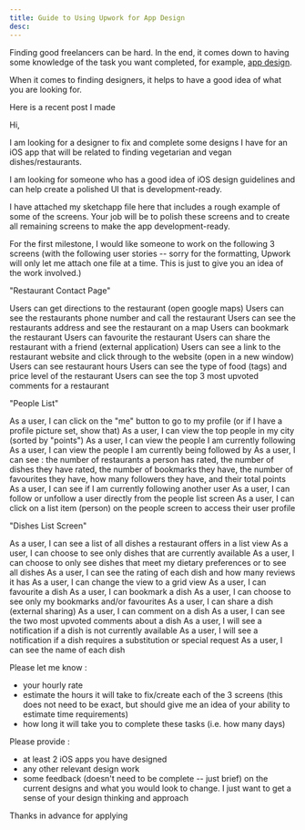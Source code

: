 ```yaml
---
title: Guide to Using Upwork for App Design
desc: 
---   
```

  

Finding good freelancers can be hard. In the end, it comes down to having some knowledge of the task you want completed, for example, [app design](http://www.sobbuh.com/posts/appdesignbasics.html).  
  
When it comes to finding designers, it helps to have a good idea of what you are looking for.  
  
Here is a recent post I made  
  
Hi,  
  
I am looking for a designer to fix and complete some designs I have for an iOS app that will be related to finding vegetarian and vegan dishes/restaurants. 

I am looking for someone who has a good idea of iOS design guidelines and can help create a polished UI that is development-ready. 

I have attached my sketchapp file here that includes a rough example of some of the screens.  Your job will be to polish these screens and to create all remaining screens to make the app development-ready. 

For the first milestone, I would like someone to work on the following 3 screens (with the following user stories -- sorry for the formatting, Upwork will only let me attach one file at a time. This is just to give you an idea of the work involved.)

"Restaurant Contact Page"

Users can get directions to the restaurant (open google maps)
Users can see the restaurants phone number and call the restaurant
Users can see the restaurants address and see the restaurant on a map
Users can bookmark the restaurant
Users can favourite the restaurant
Users can share the restaurant with a friend (external application)
Users can see a link to the restaurant website and click through to the website (open in a new window)
Users can see restaurant hours
Users can see the type of food (tags) and price level of the restaurant
Users can see the top 3 most upvoted comments for a restaurant 

"People List"

As a user, I can click on the "me" button to go to my profile (or if I have a profile picture set, show that)
As a user, I can view the top people in my city (sorted by "points")
As a user, I can view the people I am currently following
As a user, I can view the people I am currently being followed by
As a user, I can see : the number of restaurants a person has rated, the number of dishes they have rated, the number of bookmarks they have, the number of favourites they have, how many followers they have, and their total points
As a user, I can see if I am currently following another user
As a user, I can follow or unfollow a user directly from the people list screen
As a user, I can click on a list item (person) on the people screen to access their user profile 

"Dishes List Screen"

As a user, I can see a list of all dishes a restaurant offers in a list view
As a user, I can choose to see only dishes that are currently available 
As a user, I can choose to only see dishes that meet my dietary preferences or to see all dishes
As a user, I can see the rating of each dish and how many reviews it has 
As a user, I can change the view to a grid view
As a user, I can favourite a dish
As a user, I can bookmark a dish
As a user, I can choose to see only my bookmarks and/or favourites
As a user, I can share a dish (external sharing)
As a user, I can comment on a dish
As a user, I can see the two most upvoted comments about a dish
As a user, I will see a notification if a dish is not currently available
As a user, I will see a notification if a dish requires a substitution or special request
As a user, I can see the name of each dish

Please let me know : 
  - your hourly rate
  - estimate the hours it will take to fix/create each of the 3 screens (this does not need to be exact, but should give me an idea of your ability to estimate time requirements) 
  - how long it will take you to complete these tasks (i.e. how many days)

Please provide : 
  - at least 2 iOS apps you have designed 
  - any other relevant design work 
  - some feedback (doesn't need to be complete -- just brief) on the current designs and what you would look to change. I just want to get a sense of your design thinking and approach

Thanks in advance for applying